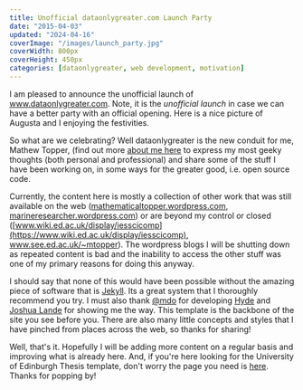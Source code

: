 ```yaml
---
title: Unofficial dataonlygreater.com Launch Party
date: "2015-04-03"
updated: "2024-04-16"
coverImage: "/images/launch_party.jpg"
coverWidth: 800px
coverHeight: 450px
categories: [dataonlygreater, web development, motivation]
---
```


I am pleased to announce the unofficial launch of www.dataonlygreater.com.
Note, it is the _unofficial launch_ in case we can have a better party with an
official opening. Here is a nice picture of Augusta and I enjoying the
festivities.

So what are we celebrating? Well dataonlygreater is the new conduit for me,
Mathew Topper, (find out more [about me here](https://www.dataonlygreater.com/about/) to express my most geeky
thoughts (both personal and professional) and share some of the stuff I have
been working on, in some ways for the greater good, i.e. open source code.

Currently, the content here is mostly a collection of other work that was
still available on the web ([mathematicaltopper.wordpress.com](https://mathematicaltopper.wordpress.com/), [marineresearcher.wordpress.com](https://marineresearcher.wordpress.com)) or are beyond my control or closed
([www.wiki.ed.ac.uk/display/iesscicomp](https://www.wiki.ed.ac.uk/display/iesscicomp), www.see.ed.ac.uk/~mtopper). The
wordpress blogs I will be shutting down as repeated content is bad and the
inability to access the other stuff was one of my primary reasons for doing
this anyway.

I should say that none of this would have been possible without the amazing
piece of software that is [Jekyll](http://jekyllrb.com). Its a great system
that I thoroughly recommend you try. I must also thank [@mdo](https://twitter.com/mdo)
for developing [Hyde](http://hyde.getpoole.com/) and [Joshua Lande](http://joshualande.com) for showing me the way. This template is the backbone of the site
you see before you. There are also many little concepts and styles that I have
pinched from places across the web, so thanks for sharing!

Well, that's it. Hopefully I will be adding more content on a regular basis and
improving what is already here. And, if you're here looking for the University
of Edinburgh Thesis template, don't worry the page you need is
[here](https://www.dataonlygreater.com/software/edengths/). Thanks for popping
by!
